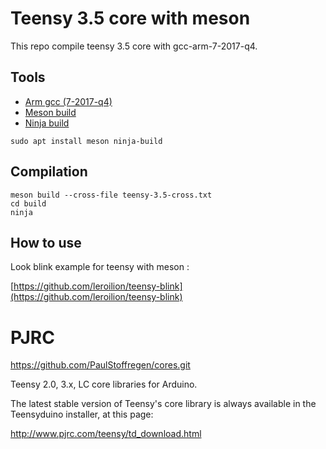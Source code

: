 # Teensy 3.5 core with meson

This repo compile teensy 3.5 core with gcc-arm-7-2017-q4.

## Tools

* [Arm gcc (7-2017-q4)](https://developer.arm.com/open-source/gnu-toolchain/gnu-rm/downloads)
* [Meson build](http://mesonbuild.com/)
* [Ninja build](https://ninja-build.org/)

```
sudo apt install meson ninja-build
```

## Compilation

```
meson build --cross-file teensy-3.5-cross.txt
cd build
ninja
```

## How to use

Look blink example for teensy with meson :

[https://github.com/leroilion/teensy-blink](https://github.com/leroilion/teensy-blink)

# PJRC
https://github.com/PaulStoffregen/cores.git

Teensy 2.0, 3.x, LC core libraries for Arduino.

The latest stable version of Teensy's core library is always available in the Teensyduino installer, at this page:

http://www.pjrc.com/teensy/td_download.html
